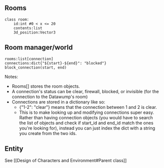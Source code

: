 ## Rooms
```
class room:
	id:int #0 < x <= 20
	contents:list
	3d_position:Vector3
```
## Room manager/world
```
rooms:list[connection]
connections:dict{"${start}-${end}": "blocked"}
block_connection(start, end)
```
Notes:
- Rooms\[] stores the room objects.
- A connection's status can be clear, firewall, blocked, or invisible (for the connection to the Datawump's room)
- Connections are stored in a dictionary like so:
	- {"1-2": "clear"} means that the connection between 1 and 2 is clear.
	-  This is to make looking up and modifying connections super easy. Rather than having connection objects (you would have to search the list of objects and check if start_id and end_id match the ones you're looking for), instead you can just index the dict with a string you create from the two ids.
## Entity
See [[Design of Characters and Environment#Parent class]]

